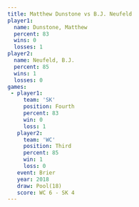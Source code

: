 ```yaml
---
title: Matthew Dunstone vs B.J. Neufeld
player1:                 
  name: Dunstone, Matthew
  percent: 83            
  wins: 0                
  losses: 1              
player2:                 
  name: Neufeld, B.J.    
  percent: 85            
  wins: 1                
  losses: 0              
games:
 - player1:          
     team: 'SK'      
     position: Fourth
     percent: 83     
     win: 0          
     loss: 1         
   player2:         
     team: 'WC'     
     position: Third
     percent: 85    
     win: 1         
     loss: 0        
   event: Brier      
   year: 2018        
   draw: Pool(18)    
   score: WC 6 - SK 4
---
```


